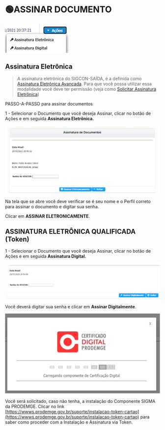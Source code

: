 # 🟢ASSINAR DOCUMENTO

![Formas do usu&#xE1;rio ](../.gitbook/assets/processo_eletronico_assinatura.png)

## Assinatura Eletrônica

> A assinatura eletrônica do SIGCON-SAÍDA, é a definida como [Assinatura Eletrônica Avançada](https://manual.sigconsaida.mg.gov.br/processo-eletronico/processo-eletronico#assinatura-eletronica-avancada). Para que você possa utilizar essa modalidade você deve ter permissão \(veja como [Solicitar Assinatura Eletrônica](solicitar-assinatura-login-senha.md)\)

PASSO-A-PASSO para assinar documentos 

1 - Selecionar o Documento que você deseja Assinar, clicar no botão de Ações e em seguida **Assinatura Eletrônica.**

![Assinatura Eletr&#xF4;nica](../.gitbook/assets/processo_eletronico_assinatura_eletronica_avancada_beneficiario.png)

Na tela que se abre você deve verificar se é seu nome e o Perfil correto para assinar o documento e digitar sua senha.

Clicar em **ASSINAR ELETRONICAMENTE**.

## ASSINATURA ELETRÔNICA QUALIFICADA \(Token\)

1 - Selecionar o Documento que você deseja Assinar, clicar no botão de Ações e em seguida **Assinatura Digital.**

![](../.gitbook/assets/processo_eletronico_assinatura_digital_token.png)

Você deverá digitar sua senha e clicar em **Assinar Digitalmente**.

![](../.gitbook/assets/processo_eletronico_assinatura_digital_token_chamando_certificacao-digital.png)

Você será solicitado, caso não tenha, a instalação do Componente SIGMA da PRODEMGE. Clicar no link [https://wwws.prodemge.gov.br/suporte/instalacao-token-cartao](https://wwws.prodemge.gov.br/suporte/instalacao-token-cartao) para saber como proceder com a Instalação e Assinatura via Token.

